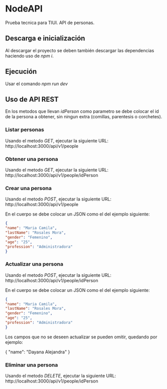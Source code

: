 # NodeAPI
 Prueba tecnica para TIUI. API de personas.

## Descarga e inicialización

Al descargar el proyecto se deben también descargar las dependencias haciendo uso de *npm i*.

## Ejecución

Usar el comando *npm run dev*

## Uso de API REST

En los metodos que llevan *idPerson* como parametro se debe colocar el id de la persona a obtener, sin ningun extra (comillas, parentesis o corchetes).

### Listar personas

Usando el metodo *GET*, ejecutar la siguiente URL:
http://localhost:3000/api/v1/people

### Obtener una persona

Usando el metodo *GET*, ejecutar la siguiente URL:
http://localhost:3000/api/v1/people/idPerson

### Crear una persona

Usando el metodo *POST*, ejecutar la siguiente URL:
http://localhost:3000/api/v1/people

En el cuerpo se debe colocar un JSON como el del ejemplo siguiente:

```json
{
"name": "Maria Camila",
"lastName": "Rosales Mora",
"gender": "Femenino",
"age": "25",
"profession": "Administradora"
}
```

### Actualizar una persona

Usando el metodo *POST*, ejecutar la siguiente URL:
http://localhost:3000/api/v1/people/idPerson

En el cuerpo se debe colocar un JSON como el del ejemplo siguiente:

```json
{
"name": "Maria Camila",
"lastName": "Rosales Mora",
"gender": "Femenino",
"age": "25",
"profession": "Administradora"
}
```

Los campos que no se deseen actualizar se pueden omitir, quedando por ejemplo:

{
"name": "Dayana Alejandra"
}

### Eliminar una persona

Usando el metodo *DELETE*, ejecutar la siguiente URL:
http://localhost:3000/api/v1/people/idPerson
